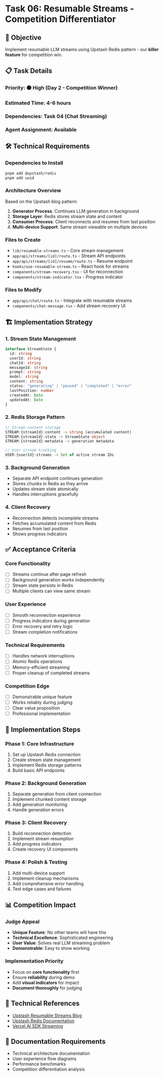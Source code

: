 # Task 06: Resumable Streams - Competition Differentiator

## 🎯 **Objective**

Implement resumable LLM streams using Upstash Redis pattern - our **killer feature** for competition win.

## 📋 **Task Details**

### **Priority**: 🟠 High (Day 2 - Competition Winner)

### **Estimated Time**: 4-6 hours

### **Dependencies**: Task 04 (Chat Streaming)

### **Agent Assignment**: Available

## 🛠️ **Technical Requirements**

### **Dependencies to Install**

```bash
pnpm add @upstash/redis
pnpm add uuid
```

### **Architecture Overview**

Based on the Upstash blog pattern:

1. **Generator Process**: Continues LLM generation in background
2. **Storage Layer**: Redis stores stream state and content
3. **Consumer Process**: Client reconnects and resumes from last position
4. **Multi-device Support**: Same stream viewable on multiple devices

### **Files to Create**

- `lib/resumable-streams.ts` - Core stream management
- `app/api/streams/[id]/route.ts` - Stream API endpoints
- `app/api/streams/[id]/resume/route.ts` - Resume endpoint
- `hooks/use-resumable-stream.ts` - React hook for streams
- `components/stream-recovery.tsx` - UI for reconnection
- `components/stream-indicator.tsx` - Progress indicator

### **Files to Modify**

- `app/api/chat/route.ts` - Integrate with resumable streams
- `components/chat-message.tsx` - Add stream recovery UI

## 🏗️ **Implementation Strategy**

### **1. Stream State Management**

```typescript
interface StreamState {
  id: string
  userId: string
  chatId: string
  messageId: string
  prompt: string
  model: string
  content: string
  status: "generating" | "paused" | "completed" | "error"
  lastPosition: number
  createdAt: Date
  updatedAt: Date
}
```

### **2. Redis Storage Pattern**

```typescript
// Stream content storage
STREAM:{streamId}:content -> string (accumulated content)
STREAM:{streamId}:state -> StreamState object
STREAM:{streamId}:metadata -> generation metadata

// User stream tracking
USER:{userId}:streams -> Set of active stream IDs
```

### **3. Background Generation**

- Separate API endpoint continues generation
- Stores chunks in Redis as they arrive
- Updates stream state atomically
- Handles interruptions gracefully

### **4. Client Recovery**

- Reconnection detects incomplete streams
- Fetches accumulated content from Redis
- Resumes from last position
- Shows progress indicators

## ✅ **Acceptance Criteria**

### **Core Functionality**

- [ ] Streams continue after page refresh
- [ ] Background generation works independently
- [ ] Stream state persists in Redis
- [ ] Multiple clients can view same stream

### **User Experience**

- [ ] Smooth reconnection experience
- [ ] Progress indicators during generation
- [ ] Error recovery and retry logic
- [ ] Stream completion notifications

### **Technical Requirements**

- [ ] Handles network interruptions
- [ ] Atomic Redis operations
- [ ] Memory-efficient streaming
- [ ] Proper cleanup of completed streams

### **Competition Edge**

- [ ] Demonstrable unique feature
- [ ] Works reliably during judging
- [ ] Clear value proposition
- [ ] Professional implementation

## 🚀 **Implementation Steps**

### **Phase 1: Core Infrastructure**

1. Set up Upstash Redis connection
2. Create stream state management
3. Implement Redis storage patterns
4. Build basic API endpoints

### **Phase 2: Background Generation**

1. Separate generation from client connection
2. Implement chunked content storage
3. Add generation monitoring
4. Handle generation errors

### **Phase 3: Client Recovery**

1. Build reconnection detection
2. Implement stream resumption
3. Add progress indicators
4. Create recovery UI components

### **Phase 4: Polish & Testing**

1. Add multi-device support
2. Implement cleanup mechanisms
3. Add comprehensive error handling
4. Test edge cases and failures

## 📊 **Competition Impact**

### **Judge Appeal**

- **Unique Feature**: No other teams will have this
- **Technical Excellence**: Sophisticated engineering
- **User Value**: Solves real LLM streaming problem
- **Demonstrable**: Easy to show working

### **Implementation Priority**

- Focus on **core functionality** first
- Ensure **reliability** during demo
- Add **visual indicators** for impact
- **Document thoroughly** for judging

## 🔗 **Technical References**

- [Upstash Resumable Streams Blog](https://upstash.com/blog/resumable-llm-streams)
- [Upstash Redis Documentation](https://docs.upstash.com/redis)
- [Vercel AI SDK Streaming](https://sdk.vercel.ai/docs/guides/frameworks/nextjs)

## 📝 **Documentation Requirements**

- Technical architecture documentation
- User experience flow diagrams
- Performance benchmarks
- Competition differentiation analysis
